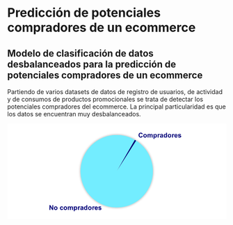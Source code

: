 # Predicción de potenciales compradores de un ecommerce


## Modelo de clasificación de datos desbalanceados para la predicción de potenciales compradores de un ecommerce

Partiendo de varios datasets de datos de registro de usuarios, de actividad y de consumos de productos promocionales se trata de detectar los potenciales compradores del ecommerce. La principal particularidad es que los datos se encuentran muy desbalanceados.

![](https://github.com/InigoAB/Potenciales-compradores-ecommerce/blob/main/proporcio%CC%81n.png)
